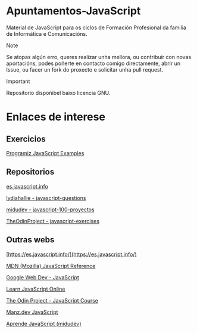 # Apuntamentos-JavaScript
Material de JavaScript para os ciclos de Formación Profesional da familia de Informática e Comunicacións.

> [!NOTE]
> Se atopas algún erro, queres realizar unha mellora, ou contribuir con novas aportacións, podes poñerte en contacto comigo directamente, abrir un Issue, ou facer un fork do proxecto e solicitar unha pull request.

> [!IMPORTANT]
> Repositorio dispoñibel baixo licencia GNU.

Enlaces de interese 
====================================

Exercicios
---------------------

[Programiz JavaScript Examples](https://www.programiz.com/javascript/examples)

Repositorios
---------------------

[es.javascript.info](https://github.com/javascript-tutorial/es.javascript.info/tree/master)

[lydiahallie - javascript-questions](https://github.com/lydiahallie/javascript-questions)

[midudev - javascript-100-proyectos](https://github.com/midudev/javascript-100-proyectos)

[TheOdinProject - javascript-exercises](https://github.com/TheOdinProject/javascript-exercises)

Outras webs
---------------------

[https://es.javascript.info/](https://es.javascript.info/)

[MDN (Mozilla) JavaScript Reference](https://developer.mozilla.org/es/docs/Web/JavaScript/Reference)

[Google Web Dev - JavaScript](https://web.dev/learn/javascript)

[Learn JavaScript Online](https://learnjavascript.online/)

[The Odin Project - JavaScript Course](https://www.theodinproject.com/paths/full-stack-javascript/courses/javascript)

[Manz.dev JavaScript](https://lenguajejs.com/javascript/)

[Aprende JavaScript (midudev)](https://www.aprendejavascript.dev/)
